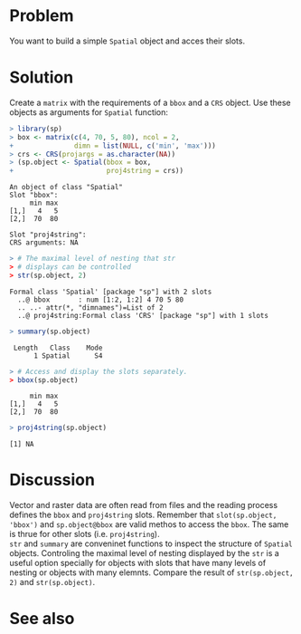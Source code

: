

# Problem
You want to build a simple `Spatial` object and acces their slots.

# Solution
Create a `matrix` with the requirements of a `bbox` and a `CRS` object. Use these objects as arguments for `Spatial` function:

```r
> library(sp)
> box <- matrix(c(4, 70, 5, 80), ncol = 2,
+               dimn = list(NULL, c('min', 'max')))
> crs <- CRS(projargs = as.character(NA))
> (sp.object <- Spatial(bbox = box,
+                       proj4string = crs))
```

```
An object of class "Spatial"
Slot "bbox":
     min max
[1,]   4   5
[2,]  70  80

Slot "proj4string":
CRS arguments: NA 
```

```r
> # The maximal level of nesting that str
> # displays can be controlled
> str(sp.object, 2)
```

```
Formal class 'Spatial' [package "sp"] with 2 slots
  ..@ bbox       : num [1:2, 1:2] 4 70 5 80
  .. ..- attr(*, "dimnames")=List of 2
  ..@ proj4string:Formal class 'CRS' [package "sp"] with 1 slots
```

```r
> summary(sp.object)
```

```
 Length   Class    Mode 
      1 Spatial      S4 
```

```r
> # Access and display the slots separately.
> bbox(sp.object)
```

```
     min max
[1,]   4   5
[2,]  70  80
```

```r
> proj4string(sp.object)
```

```
[1] NA
```

# Discussion
Vector and raster data are often read from files and the reading process defines the `bbox` and `proj4string` slots. Remember that `slot(sp.object, 'bbox')` and `sp.object@bbox` are valid methos to access the `bbox`. The same is thrue for other slots (i.e. `proj4string`).  
`str` and `summary` are conveninet functions to inspect the structure of `Spatial` objects. Controling the maximal level of nesting displayed by the `str` is a useful option specially for objects with slots that have many levels of nesting or objects with many elemnts. Compare the result of  `str(sp.object, 2)` and `str(sp.object)`.


# See also



















































